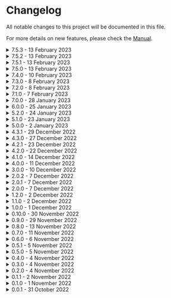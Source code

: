 # Changelog
All notable changes to this project will be documented in this file.

For more details on new features, please check the [Manual](./MANUAL.md).

<details><summary>7.5.3 - 13 February 2023</summary>

### Added
- The `[controlnet]` shortcode now supports face restoration 

### Changed
- Fixed bug causing `[controlnet]` to run inadvertently

</details>

<details><summary>7.5.2 - 13 February 2023</summary>

### Added
- The `[controlnet]` shortcode now supports Scribble and M-LSD Line models with the `model` argument

</details>

<details><summary>7.5.1 - 13 February 2023</summary>

### Changed

- The `[controlnet]` shortcode now expects its models to be in the `Stable-diffusion` directory like a normal model

</details>

<details><summary>7.5.0 - 13 February 2023</summary>

### About
The new features in this release are still under development and may or may not work as intended.

### Added
- New WIP `[controlnet]` shortcode, only supports "pose2image" at the moment
- New WIP `[pix2pix_zero]` shortcode
- New WIP setting to enable compatibility with extra networks such as Lora, not yet functional

### Changed
- Moved the `pez_open_clip` dependency into the `stable_diffusion` subfolder

</details>

<details><summary>7.4.0 - 10 February 2023</summary>

### Added
- The `[img2pez]` shortcode now accepts multiple image paths and will optimize a single prompt across all of them
- The `[img2pez]` shortcode now supports `free_memory`
- The `[img2pez]` shortcode log now outputs the best candidates in realtime, courtesy of @bakkot

### Changed
- Reduced the `[img2pez]` default value for `iterations` from 3000 to 200 (thank you to @bakkot for the suggested optimizations)
- Increased the `[img2pez]` default value for `prompt_length` from 8 to 16
- The `template_directory` setting changed from `./templates` to `templates` for Linux compatibility, may also help with colab setups
- The `[...nyms]` shortcodes will now perform a download check for the required `wordnet` package
- Fixed Usage section in README.md
- Fixed a few filepaths in `templates/common/examples/human/main.txt`
- Rewrote the Wizard Shortcode generator function to fix a few issues

</details>

<details><summary>7.3.0 - 8 February 2023</summary>

### Added
- The `[img2pez]` shortcode now supports all settings from the Hard Prompts Made Easy method
- The `[img2pez]` shortcode now supports `image_path` if you wish to use something other than the initial img2img image
- Full Wizard GUI compatibility for `[img2pez]`

### Changed
- The `parse_filepath()` function has been updated to support choosing a random file from a directory

</details>

<details><summary>7.2.0 - 8 February 2023</summary>

### Added
- New `[img2pez]` shortcode (Hard Prompts Made Easy)

</details>

<details><summary>7.1.0 - 7 February 2023</summary>

### Added
- Added [pattern](https://github.com/NicolasBizzozzero/pattern) package to install.py for additional language processing features
- New `[article]` shortcode
- New `[pluralize]` shortcode
- New `[singularize]` shortcode
- New `[conjugate]` shortcode
- New `[autocorrect]` shortcode
- The `txt2img2img` template is now available as a Wizard Function

### Changed
- Updated the `[img2img]` shortcode for compatibility with the latest A1111 WebUI
- Updated the look of generated result text
- Updated the promo panel with info about the new DemonCrawl Avatar Generator

</details>

<details><summary>7.0.0 - 28 January 2023</summary>

### Added
- Added [NLTK](https://github.com/nltk/nltk) to install.py to enable natural language processing features
- New `[synonyms]` shortcode
- New `[antonyms]` shortcode
- New `[hypernyms]` shortcode
- New `[hyponyms]` shortcode
- The `[txt2mask]` shortcode now supports the optional `sketch_color` argument
- The `[txt2mask]` shortcode now supports the optional `sketch_alpha` argument
- The above arguments provide compatibility with Inpaint Sketch mode, albeit with some workarounds for A1111 limitations

### Changed
- The `[switch]` shortcode now supports advanced expressions
- Rewrote Wizard function generator for better layout handling
- Fixed issue with `[for]`
- Fixed issue with Unprompted seed locking the main seed
- Fixed issue with dropdown and radio Wizard UI delimiters
- Fixed SyntaxWarning related to Wizard function generator

</details>

<details><summary>6.0.0 - 25 January 2023</summary>

### Added
- You can now change the active SD checkpoint with `[set sd_model]`
- New `[instance2mask]` shortcode by WeberSamuel (PR #48)
- New `[invert_mask]` shortcode by WeberSamuel (PR #48)
- New `[enable_multi_images]` shortcode by WeberSamuel (PR #48)
- The `[txt2mask]` shortcode now supports GPU (PR #48)
- New `[txt2mask]` arguments: `neg_precision`, `neg_padding`, and `neg_smoothing` by WeberSamuel (PR #48)
- The `[txt2mask]` argument `show` will also append a segmentation mask (PR #48)
- New UI option `Unprompted Seed` allows you to reproduce images that feature shortcodes with randomness, such as `[choose]` 

### Changed
- Wizard Function default values are no longer written to ui-config.json
- Fixed `[img2img]` syntax for compatibility with latest A1111
- Fixed a rounding issue with Wizard shortcode number fields
- The Manual and Starter Guide have been reorganized into collapsible sections
- Moved all included templates into `templates\common` for simplicity

</details>

<details><summary>5.2.0 - 24 January 2023</summary>

### Added
- The `[set]` shortcode now supports the `_choices` argument which accepts an array of valid values
- The `[set]` shortcode now supports the Wizard UI `_placeholder` argument
- The `[sets]` shortcode has been rewritten to pass off its arguments to `[set]`, which means it now supports all current and future system arguments of `[set]`
- Wizard Functions now support `dropdown`, `radio` and `slider` as valid `_ui` types
- Wizard Function textboxes show the `[set]` content as a placeholder
- Wizard Functions will now include a gr.Label title element by default
- The Wizard shortcode parser now supports `[base_dir]` which is useful for linking to files within the template directory (note that [this function is broken](https://github.com/gradio-app/gradio/issues/3009) in the version of Gradio that A1111 currently uses)
- Updated the manual

### Changed
- Renamed the `lib` folder to `lib_unprompted` in order to resolve import calls conflicting with other extensions, possibly due to a flaw in the A1111 extension framework (more research needed)

</details>

<details><summary>5.1.0 - 23 January 2023</summary>

### Added
- The Wizard now includes Function mode, which houses custom UIs for your `[file]` templates
- New `example_function.txt` to demonstrate the basics of the Wizard Function mode
- The Wizard auto-include option is now determined on a per-shortcode or function basis

### Changed
- Several fixes and workarounds to ensure compatibility with latest version of A1111 WebUI

### Removed
- `Config.ui.wizard_autoinclude` temporarily removed for logistical reasons
- CLIPSeg weights no longer included with this repo (the txt2mask shortcode will automatically download the weights if necessary)

</details>

<details><summary>5.0.0 - 2 January 2023</summary>

### Added
- New shortcode `[array]` which can be used to manage groups or lists of values
- The `[txt2mask]` `padding` argument now supports negative values
- The `[txt2mask]` `smoothing` argument now supports advanced expressions
- The `[choose]` `_weighted` argument now supports floats
- The `[get]` function can return formatted lists, including those created by `[array]`
- New config `ui` settings for customizing the open state of accordion menus
- New button in the About tab to quickly open your templates folder
- The `[eval]` shortcode now supports a `sigmoid()` distribution curve function
- New function `is_system_arg()` to simplify the skipping of certain shortcode arguments

### Changed
- Rewrote the `[txt2mask]` `padding` implementation (PR #38 - thank you, @credman0!)
- The `[txt2mask]` default value of `smoothing` has changed from 0 to 20
- No longer need to specify entire sub-dictionary blocks in `config_user.json` to apply partial changes, thanks to flatdict library
- The `[config]` shortcode also supports the flatdict library mentioned above
- Workaround for Gradio checkbox value being overwritten by A1111 stock config
</details>

<details><summary>4.3.1 - 29 December 2022</summary>

### Changed
- Fixed issue with `[choose]`

### Removed
- Unnecessary Javascript file
</details>

<details><summary>4.3.0 - 27 December 2022</summary>

### Added
- New Wizard panel, an experimental GUI shortcode builder
- New config section `ui` for adjusting the default appearance of the extension
- The `[choose]` shortcode now supports `_weighted` for a more convenient approach to weighing the list of options

### Changed
- Minor interface improvements
- Fixed an issue related to txt2mask in the new version of A1111 WebUI
- Fixed an issue related to the postprocess() routine in the new version of A1111 WebUI

</details>

<details><summary>4.2.1 - 23 December 2022</summary>

### Changed
- Fixed an issue related to `[switch]`

</details>

<details><summary>4.2.0 - 22 December 2022</summary>

### Added
- New shortcode `[file2mask]` that allows you to modify or replace your img2img mask with arbitrary files
- New shortcode `[filelist]` that returns a delimited string containing the full paths of all files in a given path
- New shortcode `[length]` that returns the number of items in a delimited string
- The `[txt2mask]` shortcode utilizes the new refined CLIPseg weights
- The `[txt2mask]` shortcode now supports `legacy_weights` which will fallback to the old weights
- The `[txt2mask]` shortcode now supports `smoothing` which lets you define the sharpness of your mask selection
- The `[txt2mask]` shortcode now supports `size_var` which lets you store the percentage of the canvas that your text selection occupies
- The `[get]` shortcode can now return multiple variables
- The `[get]` shortcode allows you to specify a separator when returning multiple variables via `_sep`
- The `[file]` shortcode now supports `_encoding` which lets you change the expected encoding type

### Changed
- Improved error handling for the `[file]` shortcode
- Minor improvements to the Manual and Readme
</details>

<details><summary>4.1.0 - 14 December 2022</summary>

### Added
- New `after()` routine that allows Unprompted to modify the outcome of a generation
- New shortcode `[after]` that allows you to process text post-generation
- New shortcode `[img2img]`, which is used inside of `[after]` for appending an img2img task to the output, effectively replacing my old txt2img2img script
- New shortcode `[img2img_autosize]` that automatically adjusts the width and height parameters in img2img mode based on the proportions of the input image
- New shortcode `[init_image]` that loads an image from the given filepath for use with img2img
- New config options `templates.default` and `templates.default_negative` that let you apply certain shortcodes to every run
- The `[txt2mask]` shortcode now supports `show` which will append the final image mask to your generation output
- The `[txt2mask]` shortcode now supports advanced expressions

### Changed
- Fixed an issue with advanced expressions and multi-word string values
</details>

<details><summary>4.0.0 - 11 December 2022</summary>

### Added
- New shortcode `[txt2mask]` which is a port of my script by the same name
- Collapsible menus to docs
- "Enabled" checkbox in the extension UI as a convenient way of bypassing Unprompted
- The extension now features inline resources, including the announcements, changelog, manual and starter guide

### Changed
- Redesigned the extension interface
- The Dry Run feature has been decoupled from the WebUI's "Generate" button, meaning it no longer generates a dummy image
- The `[choose]` delimiter is now specified in the config as `syntax.delimiter`

### Removed
- Custom CSS and Javascript for handling the collapsible advertisement in favor of native Gradio elements
</details>

<details><summary>3.0.0 - 10 December 2022</summary>

### Added
- The `[info]` shortcode now supports `clip_count`

### Changed
- Fixed an issue with the negative prompt in batch sizes greater than 2

### Removed
- The `[chance]` shortcode no longer supports `_probability` as the first argument now automatically accepts expressions and secondary shortcode tags
</details>

<details><summary>2.0.2 - 7 December 2022</summary>

### Changed
- Overhauled Github README.md
- Possibly fixed compatibility issue with Dynamic Prompts
</details>

<details><summary>2.0.1 - 7 December 2022</summary>

### Changed
- The `[file]` shortcode will throw a soft error if the provided filepath is not valid, rather than completely aborting Unprompted (Issue #23)
- Fixed a string truncation issue related to the sanitization filter (Issue #26)
</details>

<details><summary>2.0.0 - 7 December 2022</summary>

### Added
- Implemented advanced expression support for nearly all shortcodes
- New shortcode `[do]` for "do until" style loops
- New shortcode `[min]` for returning the value of the smallest variable among the arguments
- New shortcode `[max]` for returning the value of the greatest variable among the arguments
- New shortcode `[unset]` that removes one or more variables from memory
- New function `parse_advanced` that consolidates calls to simpleeval
- The `[choose]` shortcode can now return multiple options
- The `[choose]` shortcode now supports the optional `_sep` argument, which is a string delimeter used when returning multiple options
- The `[info]` shortcode now supports the `string_count` argument, which returns the number of matching strings in the content
- The `[replace]` shortcode now supports the `_count` variable, which defines the number of occurances to replace
- The `[set]` and `[sets]` shortcodes now support the `_new` argument, which will bypass the shortcode if the variable(s) already exist
- Advanced expression support can be toggled in config.json
- New example `reverse_string.txt`

### Changed
- Secondary shortcode tags have been changed from `<>` to `{}` for compatibility with advanced expression statements
- Updated example `update_variable.txt`
- Fixed potential crash related to `autocast` function
- Fixed a bug in the `[sets]` shortcode
- Fixed a couple bugs related to advanced expressions

### Removed
- The `[repeat]` shortcode no longer supports `_times` as the first argument now automatically accepts expressions and secondary shortcode tags
- The `[switch]` shortcode no longer supports `_var` as the first argument now automatically accepts expressions and secondary shortcode tags

> **Important Note:** the change to secondary shortcode tags will unfortunately break some existing templates. In general, I try to avoid making such changes, but in this case it was the best way to get secondary tags to interact well with advanced expressions - the <> characters conflicted with less-than, greater-than conditional checks. On the plus side, we can now do stuff like this: [if "{file some_script} < 2"]print me[/if]. Should be quite powerful!

> If you wish to revert this behavior (not recommended) you can do so by creating a file called config_user.json, setting advanced_expressions to false, tag_start_alt to <, and tag_start_end to >. Refer to config.json for exact formatting. Be aware that these changes will break advanced expressions.
</details>

<details><summary>1.2.0 - 2 December 2022</summary>

### Added
- New `[sets]` atomic shortcode for setting multiple variables at once

### Changed
- `[eval]` can now read user variables
</details>

<details><summary>1.1.0 - 2 December 2022</summary>

### Added
- New `[for]` shortcode, as in for loops
- New `[casing]` shortcode powered by @dmlls casefy library
- The `[if]` and `[while]` shortcodes now support advanced expressions via simpleeval, e.g. `[if "var_a==10 and var_b<=50"]`
- The `[if]` and `[while]` shortcodes now support `!=` as an operator type for `_is`
</details>

<details><summary>1.0.0 - 1 December 2022</summary>

### Added
- New `[info]` shortcode that prints metadata about the content (either `character_count` or `word_count` at the moment)
- New `[substring]` shortcode for slicing content
- The `[file]` shortcode now supports the setting of variables through keyword arguments, which effectively allows you to use this shortcode like a function in programming
- The `[get]` shortcode now supports optional `_default` argument, the value of which is returned if the selected variable does not exist
- The `[replace]` shortcode now supports optional `_from` and `_to` arguments which can process secondary shortcode tags
- New example `random_emphasis.txt`

### Changed
- The `[eval]` shortcode now utilizes the simpleeval library by @danthedeckie, which should be safe for networked environments (no gurantees though - use Unprompted at your own risk)
- Check `shortcodes/basic/eval.py` for instructions on reverting the shortcode to its old, strictly-for-local-use behavior
- The tab character is now replaced with a blank string instead of space
</details>

<details><summary>0.10.0 - 30 November 2022</summary>

### Added
- New `[replace]` shortcode

### Changed
- Replaced `n_temp` and `n_final` config settings with `sanitize_before` and `sanitize_after` that let you define any number of characters to modify before/after processing
- Tab character (`\t`) is now ignored by default, which will hopefully make it easier to format complex templates for readability
- All string sanitization logic has been moved into the `process_string()` function
- Fixed an issue with `negative_prompt` logic
</details>

<details><summary>0.9.0 - 29 November 2022</summary>

### Added
- Updated `negative_prompt` to support the latest version of Automatic1111's WebUI, which permits batch support for negative prompts
</details>

<details><summary>0.8.0 - 13 November 2022</summary>

### Added
- New system variable `batch_index` for making decisions based on the progress into a batch run
- The `[choose]` shortcode now accepts `_case` which bypasses the random selection with a given number or variable
</details>

<details><summary>0.7.0 - 11 November 2022</summary>

### Added
- New `[config]` shortcode
- The `[choose]` delimiter is now specified in config.json (defaults to `|`)
- New `parse_filepath(string, context)` function in shared.py that supports both relative and absolute path handling
- Merged `.gitignore` PR (thank you @MaikoTan!)
</details>

<details><summary>0.6.0 - 6 November 2022</summary>

### Added
- New `[elif]` shortcode
- The `[repeat]` shortcode now accepts floats, e.g. 4.6 has a 60% chance of repeating 5 times instead of 4
- The `[repeat]` shortcode now supports `_sep` which is a string delimiter to insert after each output, excluding the final output
- New `autocast()` function in shared.py that will convert a variable to str, int, or float automatically
- New `templates/examples` for snippets of code that demonstrate cool ways of combining shortcodes you may not have considered

### Changed
- Fixed an issue with `[repeat]` outputting its content once more than intended
</details>

<details><summary>0.5.1 - 5 November 2022</summary>

### Changed
- Fixed an issue with `[set]` converting to float in situations where int is preferred
</details>

<details><summary>0.5.0 - 5 November 2022</summary>

### Added
- Button for dismissing the ad
- The ad will be dismissed automatically if you purchase the Fantasy Template Pack
</details>

<details><summary>0.4.0 - 4 November 2022</summary>

### Added
- Config option `batch_support` which, if enabled, will generate random prompts for every image in a batch as opposed to using the same prompt for the entire batch
</details>

<details><summary>0.3.0 - 4 November 2022</summary>

### Added
- Support for infinite nesting of secondary shortcode tags
- New shortcode `[while]` for looping content until the condition returns false
- `[chance]` now supports `_sides` which determines the upper bound of the chance roll (default is 100)

### Changed
- The `[if]` `_operator` argument has been renamed to `_is` for readability
</details>

<details><summary>0.2.0 - 4 November 2022</summary>

### Added
- New shortcode `[##]` for multiline comments
- Documentation for `config.json`
- `[if]` now supports `_any` which flips from "and" to "or" multivar processing
- `[if]` now supports `_operator` which determines the comparison logic for your arguments

### Changed
- Overhauled codebase in order to load as an A1111 extension rather than a script, please re-review the installation instructions!
- Renamed `DOCUMENTATION.md` to `MANUAL.md`
</details>

<details><summary>0.1.1 - 2 November 2022</summary>

### Added
- `[get]` now supports `_before` and `_after` arguments
- `[set]` now supports secondary shortcode tags

### Changed
- `[file]` now strips leading and trailing newline characters
</details>

<details><summary>0.1.0 - 1 November 2022</summary>

### Added
- Added `[switch]` and `[case]` shortcodes
- Added `[repeat]` shortcode
- Added `is_equal()` function to Unprompted object that checks for loose equality of two variables

### Changed
- Fixed `_append` and `_prepend` behavior of `[set]` when used with int values
</details>

<details><summary>0.0.1 - 31 October 2022</summary>

### Added
- Initial release
</details>